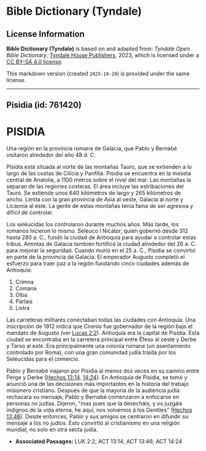 # Bible Dictionary (Tyndale)

## License Information

**Bible Dictionary (Tyndale)** is based on and adapted from: _Tyndale Open Bible Dictionary_, [Tyndale House Publishers](https://tyndaleopenresources.com/), 2023, which is licensed under a [CC BY-SA 4.0 license](https://creativecommons.org/licenses/by-sa/4.0/legalcode.en).

This markdown version (created `2025-10-20`) is provided under the same license.



--------------------------------

## Pisidia (id: 761420)

PISIDIA
=======

Una región en la provincia romana de Galacia, que Pablo y Bernabé visitaron alrededor del año 48 d. C.

Pisidia está situada al norte de las montañas Tauro, que se extienden a lo largo de las costas de Cilicia y Panfilia. Pisidia se encuentra en la meseta central de Anatolia, a 1100 metros sobre el nivel del mar. Las montañas la separan de las regiones costeras. El área incluye las estribaciones del Tauro. Se extiende unos 640 kilómetros de largo y 265 kilómetros de ancho. Limita con la gran provincia de Asia al oeste, Galacia al norte y Licaonia al este. La gente de estas montañas tenía fama de ser agresiva y difícil de controlar.

Los seléucidas los controlaron durante muchos años. Más tarde, los romanos hicieron lo mismo. Seleuco I Nicátor, quien gobernó desde 312 hasta 280 a. C., fundó la ciudad de Antioquía para ayudar a controlar estas tribus. Amintas de Galacia también fortificó la ciudad alrededor del 26 a. C. para mejorar la seguridad. Cuando murió en el 25 a. C., Pisidia se convirtió en parte de la provincia de Galacia. El emperador Augusto completó el esfuerzo para traer paz a la región fundando cinco ciudades además de Antioquía:

1. Crimna
2. Comana
3. Olba
4. Parlaís
5. Listra

Las carreteras militares conectaban todas las ciudades con Antioquía. Una inscripción de 1912 indica que Cirenio fue gobernador de la región bajo el mandato de Augusto (ver [Lucas 2:2](https://ref.ly/Luke2:2)). Antioquía era la capital de Pisidia. Esta ciudad se encontraba en la carretera principal entre Éfeso al oeste y Derbe y Tarso al este. Era principalmente una colonia romana (un asentamiento controlado por Roma), con una gran comunidad judía traída por los Seléucidas para el comercio.

Pablo y Bernabé viajaron por Pisidia al menos dos veces en su camino entre Perge y Derbe ([Hechos 13:14,](https://ref.ly/Acts13:14) [14:24](https://ref.ly/Acts14:24)). En Antioquía de Pisidia, se tomó y anunció una de las decisiones más importantes en la historia del trabajo misionero cristiano. Después de que la mayoría de la audiencia judía rechazara su mensaje, Pablo y Bernabé comenzaron a enfocarse en personas no judías. Dijeron, "mas pues que la desecháis, y os juzgáis indignos de la vida eterna, he aquí, nos volvemos á los Gentiles" ([Hechos 13:46](https://ref.ly/Acts13:46)). Desde entonces, Pablo y sus amigos se centraron en difundir su mensaje a los no judíos. Esto convirtió al cristianismo en una religión mundial, no solo en otra secta judía.

* **Associated Passages:** LUK 2:2; ACT 13:14; ACT 13:46; ACT 14:24

